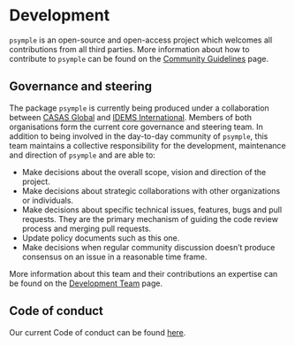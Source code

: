 # Development

`psymple` is an open-source and open-access project which welcomes all contributions from all third parties. More information about how to contribute to `psymple` can be found on the [Community Guidelines](community_guidelines.md) page.

## Governance and steering

The package `psymple` is currently being produced under a collaboration between [CASAS Global](https://www.casasglobal.org/) and [IDEMS International](https://www.idems.international/).  Members of both organisations form the current core governance and steering team. In addition to being involved in the day-to-day community of `psymple`, this team maintains a collective responsibility for the development, maintenance and direction of `psymple` and are able to:

- Make decisions about the overall scope, vision and direction of the project.
- Make decisions about strategic collaborations with other organizations or individuals.
- Make decisions about specific technical issues, features, bugs and pull requests. They are the primary mechanism of guiding the code review process and merging pull requests.
- Update policy documents such as this one.
- Make decisions when regular community discussion doesn’t produce consensus on an issue in a reasonable time frame.

More information about this team and their contributions an expertise can be found on the [Development Team](development_team.md) page.

## Code of conduct

Our current Code of conduct can be found [here](community_guidelines.md#code-of-conduct).

